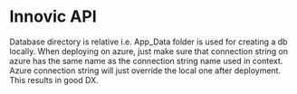 # Innovic API

Database directory is relative i.e. App_Data folder is used for creating a db locally. When deploying on azure, just make sure that connection string on azure has the same name as the connection string name used in context. Azure connection string will just override the local one after deployment. This results in good DX.